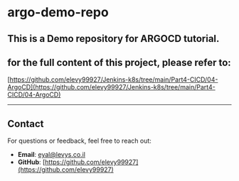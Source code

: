 
# argo-demo-repo
## This is a Demo repository for ARGOCD tutorial.
## for the full content of this project, please refer to:
[https://github.com/elevy99927/Jenkins-k8s/tree/main/Part4-CICD/04-ArgoCD](https://github.com/elevy99927/Jenkins-k8s/tree/main/Part4-CICD/04-ArgoCD)




---
## Contact

For questions or feedback, feel free to reach out:

- **Email**: eyal@levys.co.il
- **GitHub**: [https://github.com/elevy99927](https://github.com/elevy99927)


